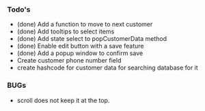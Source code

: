 ### Todo's
- (done) Add a function to move to next customer
- (done) Add tooltips to select items
- (done) Add state select to popCustomerData method
- (done) Enable edit button with a save feature
- (done) Add a popup window to confirm save
- Create customer phone number field
- create hashcode for customer data for searching database for it

### BUGs
- scroll does not keep it at the top. 